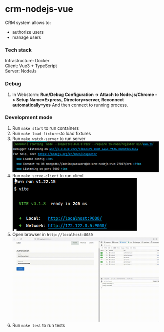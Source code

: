 # crm-nodejs-vue

CRM system allows to:

- authorize users
- manage users

### Tech stack

Infrastructure: Docker  
Client: Vue3 + TypeScript  
Server: NodeJs

### Debug

1. In Webstorm: **Run/Debug Configuration -> Attach to
   Node.js/Chrome -> Setup Name=Express, Directory=server,
   Reconnect automatically=yes** And then connect to
   running process.

### Development mode

1. Run `make start` to run containers
2. Run `make load-fixtures`to load fixtures
3. Run `make watch-server` to run server  
   ![img.png](/documentation/pics/start-server.png)
4. Run `make serve-client` to run client  
   ![img_1.png](/documentation/pics/start-client.png)
5. Open browser in `http://localhost:8080`
   ![app.gif](/documentation/pics/app.gif)
6. Run `make test` to run tests